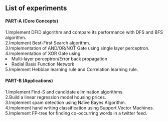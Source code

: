 <h2>List of experiments</h2>
<h4>PART-A (Core Concepts)</h4>
1.Implement DFID algorithm and compare its performance with DFS and BFS algorithm.<br>
2.Implement Best-First Search algorithm.<br>
3.Implementation of AND/OR/NOT Gate using single layer perceptron.<br>
4.Implementation of XOR Gate using.<br>
	<li>Multi-layer perceptron/Error back propagation</li>
	<li>Radial Basis Function Network</li>
5.Implement Hebbian learning rule and Correlation learning rule.<br>
	
<h4>PART-B (Applications)</h4>
1.Implement Find-S and candidate elimination algorithms.<br>
2.Build a linear regression model housing prices.<br>
3.Implement spam detection using Naïve Bayes Algorithm.<br>
4.Implement hand writing classification using Support Vector Machines.<br>
5.Implement FP-tree for finding co-occurring words in a twitter feed.<br>
